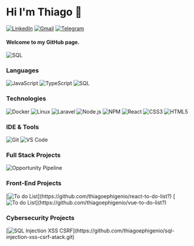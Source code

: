 # Hi I'm Thiago 👋
[![LinkedIn](https://img.shields.io/badge/-Linkedin-000?&logo=linkedin&color=blue)](https://www.linkedin.com/in/thiago-costa-12321218b/)
[![Gmail](https://img.shields.io/badge/-thiagocosta130-000?&logo=gmail&logoColor=fff&color=red)](mailto:thiagocosta130@gmail.com)
[![Telegram](https://img.shields.io/badge/-ethiagocosta-000?&logo=telegram)](https://t.me/ethiagocosta/)
#### Welcome to my GitHub page.
![SQL](https://media.giphy.com/media/3ogwFGEHrVxusDbDjO/giphy.gif)

### Languages

![JavaScript](https://img.shields.io/badge/-JavaScript-000?&logo=JavaScript&logoColor=ddc508)
![TypeScript](https://img.shields.io/badge/-TypeScript-000?&logo=TypeScript&logoColor=0)
![SQL](https://img.shields.io/badge/-SQL-000?&logo=MySQL&logoColor=4479A1)




### Technologies

![Docker](https://img.shields.io/badge/-Docker-000?&logo=Docker)
![Linux](https://img.shields.io/badge/-Linux-000?&logo=Linux&logoColor=FCC624)
![Laravel](https://img.shields.io/badge/-Laravel-000?&logo=laravel)
![Node.js](https://img.shields.io/badge/-Node.js-000?&logo=node.js)
![NPM](https://img.shields.io/badge/-NPM-000?&logo=npm)
![React](https://img.shields.io/badge/-React-000?&logo=React)
![CSS3](https://img.shields.io/badge/-CSS-000?&logo=css3&logoColor=254bdd)
![HTML5](https://img.shields.io/badge/-HTML-000?&logo=html5&logoColor=e44d26)


### IDE & Tools

![Git](https://img.shields.io/badge/-Git-000?&logo=git)
![VS Code](https://img.shields.io/badge/-VS%20Code-000?&logo=visual-studio-code&logoColor=0066b8)

### Full Stack Projects

![Opportunity Pipeline](https://img.shields.io/badge/-📉%20Opportunity%20Pipeline-000?)

### Front-End Projects

[![To do List](https://img.shields.io/badge/-✅%20To%20do%20List%20React-000?)](https://github.com/thiagoephigenio/react-to-do-list?)
[![To do List](https://img.shields.io/badge/-✅%20To%20do%20List%20Vue.js-000?)](https://github.com/thiagoephigenio/vue-to-do-list?)

### Cybersecurity Projects

[![SQL Injection XSS CSRF](https://img.shields.io/badge/-💉%20SQL%20Injection%20XSS%20CSRF-000?)](https://github.com/thiagoephigenio/sql-injection-xss-csrf-atack.git)

